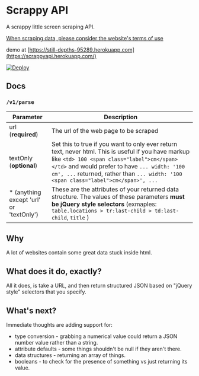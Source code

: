 # Scrappy API
A scrappy little screen scraping API.

[When scraping data, please consider the website's terms of use](https://en.wikipedia.org/wiki/Web_scraping#Legal_issues)


demo at [https://still-depths-95289.herokuapp.com](https://scrappyapi.herokuapp.com/)

[![Deploy](https://www.herokucdn.com/deploy/button.svg)](https://heroku.com/deploy)

## Docs

### `/v1/parse`

Parameter | Description
---|---
url (**required**) | The url of the web page to be scraped
textOnly (**optional**) | Set this to true if you want to only ever return text, never html. This is useful if you have markup like  `<td> 100 <span class="label">cm</span></td>` and would prefer to have `... width: '100 cm', ...` returned, rather than `... width: '100 <span class="label">cm</span>', ...`
* (anything except 'url' or 'textOnly') | These are the attributes of your returned data structure. The values of these parameters **must be jQuery style selectors** (exmaples: `table.locations > tr:last-child > td:last-child`, `title` )

## Why
A lot of websites contain some great data stuck inside html.

## What does it do, exactly?
All it does, is take a URL, and then return structured JSON based on "jQuery style" selectors that you specify.


## What's next?
Immediate thoughts are adding support for:
  - type conversion - grabbing a numerical value could return a JSON number value rather than a string.
  - attribute defaults - some things shouldn't be null if they aren't there.
  - data structures - returning an array of things.
  - booleans - to check for the presence of something vs just returning its value.
